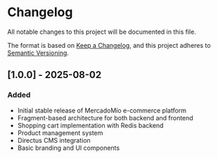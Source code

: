 # Changelog

All notable changes to this project will be documented in this file.

The format is based on [Keep a Changelog](https://keepachangelog.com/en/1.0.0/),
and this project adheres to [Semantic Versioning](https://semver.org/spec/v2.0.0.html).

## [1.0.0] - 2025-08-02
### Added
- Initial stable release of MercadoMío e-commerce platform
- Fragment-based architecture for both backend and frontend
- Shopping cart implementation with Redis backend
- Product management system
- Directus CMS integration
- Basic branding and UI components